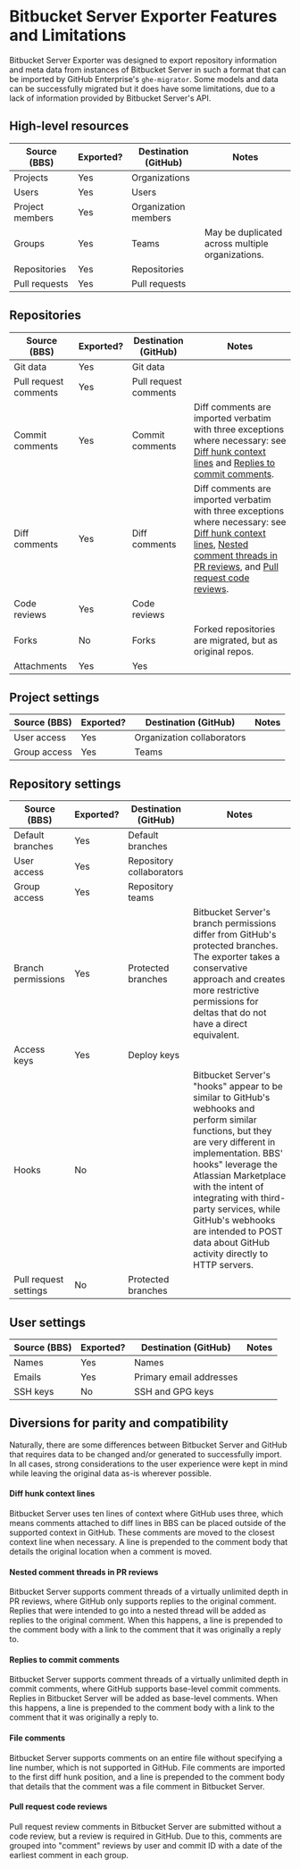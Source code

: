 <!--
# @title Bitbucket Server Exporter Features
-->

# Bitbucket Server Exporter Features and Limitations

Bitbucket Server Exporter was designed to export repository information and meta data from instances of Bitbucket Server in such a format that can be imported by GitHub Enterprise's `ghe-migrator`. Some models and data can be successfully migrated but it does have some limitations, due to a lack of information provided by Bitbucket Server's API.

## High-level resources

| Source (BBS) | Exported? | Destination (GitHub) | Notes |
| --- | --- | --- | --- |
| Projects | Yes | Organizations | |
| Users | Yes | Users | |
| Project members | Yes | Organization members | |
| Groups | Yes | Teams | May be duplicated across multiple organizations. |
| Repositories | Yes | Repositories | |
| Pull requests | Yes | Pull requests | |

## Repositories

| Source (BBS) | Exported? | Destination (GitHub) | Notes |
| --- | --- | --- | --- |
| Git data | Yes | Git data | |
| Pull request comments | Yes | Pull request comments | |
| Commit comments | Yes | Commit comments | Diff comments are imported verbatim with three exceptions where necessary: see [Diff hunk context lines](#diff-hunk-context-lines) and [Replies to commit comments](#replies-to-commit-comments). |
| Diff comments | Yes | Diff comments | Diff comments are imported verbatim with three exceptions where necessary: see [Diff hunk context lines](#diff-hunk-context-lines), [Nested comment threads in PR reviews](#nested-comment-threads-in-pr-reviews), and [Pull request code reviews](#pull-request-code-reviews). |
| Code reviews | Yes | Code reviews | |
| Forks | No | Forks | Forked repositories are migrated, but as original repos. |
| Attachments | Yes | Yes | |

## Project settings

| Source (BBS) | Exported? | Destination (GitHub) | Notes |
| --- | --- | --- | --- |
| User access | Yes | Organization collaborators | |
| Group access | Yes | Teams | |

## Repository settings

| Source (BBS) | Exported? | Destination (GitHub) | Notes |
| --- | --- | --- | --- |
| Default branches | Yes | Default branches | |
| User access | Yes | Repository collaborators | |
| Group access | Yes | Repository teams | |
| Branch permissions | Yes | Protected branches | Bitbucket Server's branch permissions differ from GitHub's protected branches. The exporter takes a conservative approach and creates more restrictive permissions for deltas that do not have a direct equivalent. |
| Access keys | Yes | Deploy keys | |
| Hooks | No | | Bitbucket Server's "hooks" appear to be similar to GitHub's webhooks and perform similar functions, but they are very different in implementation. BBS' hooks" leverage the Atlassian Marketplace with the intent of integrating with third-party services, while GitHub's webhooks are intended to POST data about GitHub activity directly to HTTP servers. |
| Pull request settings | No | Protected branches | |

## User settings

| Source (BBS) | Exported? | Destination (GitHub) | Notes |
| --- | --- | --- | --- |
| Names | Yes | Names | |
| Emails | Yes | Primary email addresses | |
| SSH keys | No | SSH and GPG keys | |

## Diversions for parity and compatibility

Naturally, there are some differences between Bitbucket Server and GitHub that requires data to be changed and/or generated to successfully import. In all cases, strong considerations to the user experience were kept in mind while leaving the original data as-is wherever possible.

#### Diff hunk context lines

Bitbucket Server uses ten lines of context where GitHub uses three, which means comments attached to diff lines in BBS can be placed outside of the supported context in GitHub. These comments are moved to the closest context line when necessary. A line is prepended to the comment body that details the original location when a comment is moved.

#### Nested comment threads in PR reviews

Bitbucket Server supports comment threads of a virtually unlimited depth in PR reviews, where GitHub only supports replies to the original comment. Replies that were intended to go into a nested thread will be added as replies to the original comment. When this happens, a line is prepended to the comment body with a link to the comment that it was originally a reply to.

#### Replies to commit comments

Bitbucket Server supports comment threads of a virtually unlimited depth in commit comments, where GitHub supports base-level commit comments. Replies in Bitbucket Server will be added as base-level comments. When this happens, a line is prepended to the comment body with a link to the comment that it was originally a reply to.

#### File comments

Bitbucket Server supports comments on an entire file without specifying a line number, which is not supported in GitHub. File comments are imported to the first diff hunk position, and a line is prepended to the comment body that details that the comment was a file comment in Bitbucket Server.

#### Pull request code reviews

Pull request review comments in Bitbucket Server are submitted without a code review, but a review is required in GitHub. Due to this, comments are grouped into "comment" reviews by user and commit ID with a date of the earliest comment in each group.
